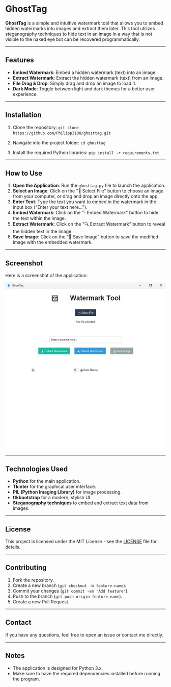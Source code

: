 # GhostTag

**GhostTag** is a simple and intuitive watermark tool that allows you to embed hidden watermarks into images and extract them later. This tool utilizes steganography techniques to hide text in an image in a way that is not visible to the naked eye but can be recovered programmatically.

---

## Features

- **Embed Watermark**: Embed a hidden watermark (text) into an image.
- **Extract Watermark**: Extract the hidden watermark (text) from an image.
- **File Drag & Drop**: Simply drag and drop an image to load it.
- **Dark Mode**: Toggle between light and dark themes for a better user experience.

---

## Installation

1. Clone the repository:
   `git clone https://github.com/Philipp3108/ghosttag.git`

3. Navigate into the project folder:
   `cd ghosttag`

4. Install the required Python libraries:
   `pip install -r requirements.txt`

---

## How to Use

1. **Open the Application**: Run the `ghosttag.py` file to launch the application.
2. **Select an Image**: Click on the "📁 Select File" button to choose an image from your computer, or drag and drop an image directly onto the app.
3. **Enter Text**: Type the text you want to embed in the watermark in the input box ("Enter your text here...").
4. **Embed Watermark**: Click on the "💧 Embed Watermark" button to hide the text within the image.
5. **Extract Watermark**: Click on the "🔍 Extract Watermark" button to reveal the hidden text in the image.
6. **Save Image**: Click on the "💾 Save Image" button to save the modified image with the embedded watermark.

---

## Screenshot

Here is a screenshot of the application:

![Screenshot 1](screenshot.png)

---

## Technologies Used

- **Python** for the main application.
- **Tkinter** for the graphical user interface.
- **PIL (Python Imaging Library)** for image processing.
- **ttkbootstrap** for a modern, stylish UI.
- **Steganography techniques** to embed and extract text data from images.

---

## License

This project is licensed under the MIT License - see the [LICENSE](LICENSE) file for details.

---

## Contributing

1. Fork the repository.
2. Create a new branch (`git checkout -b feature-name`).
3. Commit your changes (`git commit -am 'Add feature'`).
4. Push to the branch (`git push origin feature-name`).
5. Create a new Pull Request.

---

## Contact

If you have any questions, feel free to open an issue or contact me directly.

---

## Notes

- The application is designed for Python 3.x.
- Make sure to have the required dependencies installed before running the program. 
